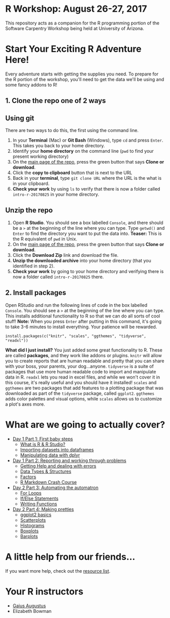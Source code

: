 # R Workshop: August 26-27, 2017

This repository acts as a companion for the R programming portion of the  Software Carpentry Workshop being held at University of Arizona.

# Start Your Exciting R Adventure Here!

Every adventure starts with getting the supplies you need.  To prepare for the R portion of the workshop, you'll need to get the data we'll be using and some fancy addons to R!  

## 1. Clone the repo one of 2 ways

## Using git

There are two ways to do this, the first using the command line.

1. In your **Terminal** (Mac) or **Git Bash** (Windows), type `cd` and press `Enter`.  This takes you back to your home directory.
2. Identify your **home directory** on the command line (`pwd` to find your present working directory) 
3. On the [main page of the repo](https://github.com/gaiusjaugustus/intro-r-20170825), press the green button that says **Clone or download**.
4. Click the **copy to clipboard** button that is next to the URL
5. Back in your **terminal**, type `git clone URL` where the URL is the what is in your clipboard.
6. **Check your work** by using `ls` to verify that there is now a folder called `intro-r-20170825` in your home directory.


## Unzip the repo

1. Open **R Studio**.  You should see a box labelled `Console`, and there should be a `>` at the beginning of the line where you can type.  Type `getwd()` and `Enter` to find the directory you want to put the data into.  **Teaser:** This is the R equivalent of `pwd` in Unix.
3. On the [main page of the repo](https://github.com/gaiusjaugustus/intro-r-20170825), press the green button that says **Clone or download**.
4. Click the **Download Zip** link and download the file.
5. **Unzip the downloaded archive** into your home directory (that you identified in step 2).
6. **Check your work** by going to your home directory and verifying there is now a folder called `intro-r-20170825` there.


## 2. Install packages

Open RStudio and run the following lines of code in the box labelled `Console`.  You should see a `>` at the beginning of the line where you can type.  This installs additional functionality to R so that we can do all sorts of cool stuff!  **Note:** When you press `Enter` after putting in this command, it's going to take 3-6 minutes to install everything. Your patience will be rewarded.

```
install.packages(c("knitr", "scales", "ggthemes", "tidyverse", "readxl"))
```

**What did I just install?** You just added some great functionality to R.  These are called **packages**, and they work like addons or plugins.  `knitr` will allow you to create reports that are human readable and pretty that you can share with your boss, your parents, your dog...anyone.  `tidyverse` is a suite of packages that use more human readable code to import and manipulate data in R.  `readxl` lets you read in excel files, and while we won't cover it in this course, it's really useful and you should have it installed!  `scales` and `ggthemes` are two packages that add features to a plotting package that was downloaded as part of the `tidyverse` package, called `ggplot2`.  `ggthemes` adds color palettes and visual options, while `scales` allows us to customize a plot's axes more.

# What are we going to actually cover?

* [Day 1 Part 1: First baby steps](https://github.com/gaiusjaugustus/intro-r-20170825/blob/master/01_ImportingData.Rmd)
    * [What is R & R Studio?](https://github.com/gaiusjaugustus/intro-r-20170825/blob/master/01_ImportingData.Rmd#what-is-r)
    * [Importing datasets into dataframes](https://github.com/gaiusjaugustus/intro-r-20170825/blob/master/01_ImportingData.Rmd#reading-in-data)
    * [Manipulating data with dplyr](https://github.com/gaiusjaugustus/intro-r-20170825/blob/master/01_ImportingData.Rmd#dplyr)
* [Day 1 Part 2: Reporting and working through problems](https://github.com/gaiusjaugustus/intro-r-20170825/blob/master/02_HelpDataTypesFactors.Rmd)
     * [Getting Help and dealing with errors](https://github.com/gaiusjaugustus/intro-r-20170825/blob/master/02_HelpDataTypesFactors.Rmd#help-files)
     * [Data Types & Structures](https://github.com/gaiusjaugustus/intro-r-20170825/blob/master/02_HelpDataTypesFactors.Rmd#6-data-types)
     * [Factors](https://github.com/gaiusjaugustus/intro-r-20170825/blob/master/02_HelpDataTypesFactors.Rmd#factors)
     * [R Markdown Crash Course](https://github.com/gaiusjaugustus/intro-r-20170825/blob/master/02_HelpDataTypesFactors.Rmd#r-markdown)
* [Day 2 Part 3: Automating the automatron](https://github.com/gaiusjaugustus/intro-r-20170825/blob/master/03_ForLoopsIfElseFunctions.Rmd)
     * [For Loops](https://github.com/gaiusjaugustus/intro-r-20170825/blob/master/03_ForLoopsIfElseFunctions.Rmd#for-loops)
     * [If/Else Statements](https://github.com/gaiusjaugustus/intro-r-20170825/blob/master/03_ForLoopsIfElseFunctions.Rmd#if-else-statments)
     * [Writing Functions](https://github.com/gaiusjaugustus/intro-r-20170825/blob/master/03_ForLoopsIfElseFunctions.Rmd#functions)
* [Day 2 Part 4: Making pretties](https://github.com/gaiusjaugustus/intro-r-20170825/blob/master/04_Plotting.Rmd)
     * [ggplot2 basics](https://github.com/gaiusjaugustus/intro-r-20170825/blob/master/03_ForLoopsIfElseFunctions.Rmd#functions)
     * [Scatterplots](https://github.com/gaiusjaugustus/intro-r-20170825/blob/master/04_Plotting.Rmd#scatterplots)
     * [Histograms](https://github.com/gaiusjaugustus/intro-r-20170825/blob/master/04_Plotting.Rmd#histogram)
     * [Boxplots](https://github.com/gaiusjaugustus/intro-r-20170825/blob/master/04_Plotting.Rmd#boxplot)
     * [Barplots](https://github.com/gaiusjaugustus/intro-r-20170825/blob/master/04_Plotting.Rmd#barplot)

# A little help from our friends...

If you want more help, check out the [resource list](https://github.com/gaiusjaugustus/intro-r-20170825/blob/master/resources/CheatSheetsAndResources.Rmd).


# Your R instructors

* [Gaius Augustus](http://www.gaiusjaugustus.com)
* Elizabeth Bowman
